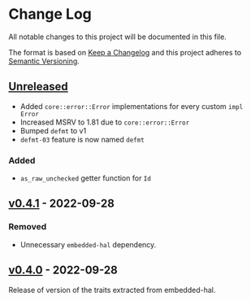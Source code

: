 # Change Log

All notable changes to this project will be documented in this file.

The format is based on [Keep a Changelog](http://keepachangelog.com/)
and this project adheres to [Semantic Versioning](http://semver.org/).

## [Unreleased]

- Added `core::error::Error` implementations for every custom `impl Error`
- Increased MSRV to 1.81 due to `core::error::Error`
- Bumped `defmt` to v1
- `defmt-03` feature is now named `defmt`

### Added

- `as_raw_unchecked` getter function for `Id`

## [v0.4.1] - 2022-09-28

### Removed
- Unnecessary `embedded-hal` dependency.

## [v0.4.0] - 2022-09-28

Release of version of the traits extracted from embedded-hal.

[Unreleased]: https://github.com/rust-embedded/embedded-hal/compare/embedded-can-v0.4.1...HEAD
[v0.4.1]: https://github.com/rust-embedded/embedded-hal/compare/embedded-can-v0.4.0...embedded-can-v0.4.1
[v0.4.0]: https://github.com/rust-embedded/embedded-hal/tree/embedded-can-v0.4.0
